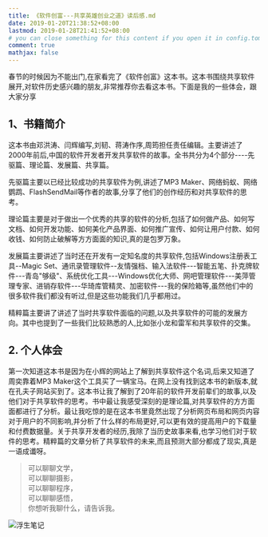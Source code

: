 ```yaml
---
title: 《软件创富---共享英雄创业之道》读后感.md
date: 2019-01-20T21:38:52+08:00
lastmod: 2019-01-28T21:41:52+08:00
# you can close something for this content if you open it in config.toml.
comment: true
mathjax: false
---
```



春节的时候因为不能出门,在家看完了《软件创富》这本书。这本书围绕共享软件展开,对软件历史感兴趣的朋友,非常推荐你去看这本书。下面是我的一些体会，跟大家分享

## 1、书籍简介

这本书由邓洪涛、闫辉编写,刘韧、蒋涛作序,周筠担任责任编辑。主要讲述了2000年前后,中国的软件开发者开发共享软件的故事。全书共分为4个部分----先驱篇、理论篇、发展篇、共享篇。

先驱篇主要以已经比较成功的共享软件为例,讲述了MP3 Maker、网络蚂蚁、网络鹦鹉、FlashSendMail等作者的故事,分享了他们的创作经历和对共享软件的思考。

理论篇主要是对于做出一个优秀的共享的软件的分析,包括了如何做产品、如何写文档、如何开发功能、如何美化产品界面、如何推广宣传、如何让用户付款、如何收钱、如何防止破解等方方面面的知识,真的是包罗万象。

发展篇主要讲述了当时还在开发有一定知名度的共享软件,包括Windows注册表工具--Magic Set、通讯录管理软件--友情强档、输入法软件---智能五笔、扑克牌软件---青岛"够级"、系统优化工具---Windows优化大师、网吧管理软件---美萍管理专家、进销存软件---华琦库管精灵、加密软件---我的保险箱等,虽然他们中的很多软件我们都没有听过,但是这些功能我们几乎都用过。

精粹篇主要讲了讲述了当时共享软件面临的问题,以及共享软件的可能的发展方向。其中也提到了一些我们比较熟悉的人,比如张小龙和雷军和共享软件的交集。

## 2. 个人体会

第一次知道这本书是因为在小辉的网站上了解到共享软件这个名词,后来又知道了周奕靠着MP3 Maker这个工具买了一辆宝马。在网上没有找到这本书的新版本,就在孔夫子网站买到了。这本书让我了解到了20年前的软件开发前辈们的故事,以及他们对于共享软件的思考。书中最让我感受深刻的是理论篇,对共享软件的方方面面都进行了分析。最让我吃惊的是在这本书里竟然出现了分析网页布局和网页内容对于用户的不同影响,并分析了什么样的布局更好,可以更有效的提高用户的下载量和付费数据量。关于共享开发者的经历,我除了当历史故事来看,也学习他们对于软件的思考。精粹篇的文章分析了共享软件的未来,而且预测大部分都成了现实,真是一语成谶呀。

> 可以聊聊文学，   
> 可以聊聊摄影，   
> 可以聊聊程序，   
> 可以聊聊感悟，   
> 你想听我聊什么，请告诉我。

![浮生笔记](https://www.dennisthink.com/wp-content/uploads/2019/01/qrcode_for_gh_59f60c2a244c_430.jpg)
